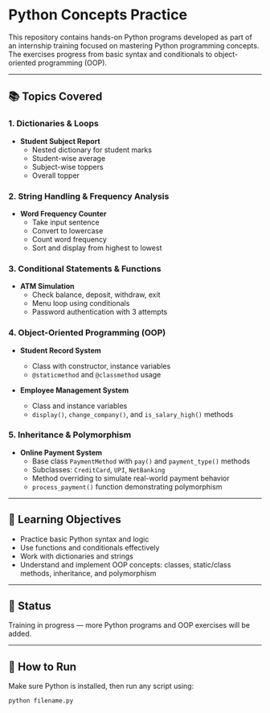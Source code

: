 # Python Concepts Practice

This repository contains hands-on Python programs developed as part of an internship training focused on mastering Python programming concepts. The exercises progress from basic syntax and conditionals to object-oriented programming (OOP).

---

## 📚 Topics Covered

### 1. Dictionaries & Loops

- **Student Subject Report**
  - Nested dictionary for student marks
  - Student-wise average
  - Subject-wise toppers
  - Overall topper

### 2. String Handling & Frequency Analysis

- **Word Frequency Counter**
  - Take input sentence
  - Convert to lowercase
  - Count word frequency
  - Sort and display from highest to lowest

### 3. Conditional Statements & Functions

- **ATM Simulation**
  - Check balance, deposit, withdraw, exit
  - Menu loop using conditionals
  - Password authentication with 3 attempts

### 4. Object-Oriented Programming (OOP)

- **Student Record System**
  - Class with constructor, instance variables
  - `@staticmethod` and `@classmethod` usage

- **Employee Management System**
  - Class and instance variables
  - `display()`, `change_company()`, and `is_salary_high()` methods

### 5. Inheritance & Polymorphism

- **Online Payment System**
  - Base class `PaymentMethod` with `pay()` and `payment_type()` methods
  - Subclasses: `CreditCard`, `UPI`, `NetBanking`
  - Method overriding to simulate real-world payment behavior
  - `process_payment()` function demonstrating polymorphism

---

## 🧠 Learning Objectives

- Practice basic Python syntax and logic
- Use functions and conditionals effectively
- Work with dictionaries and strings
- Understand and implement OOP concepts: classes, static/class methods, inheritance, and polymorphism

---

## 🚧 Status

Training in progress — more Python programs and OOP exercises will be added.

---

## 🔖 How to Run

Make sure Python is installed, then run any script using:

```bash
python filename.py

